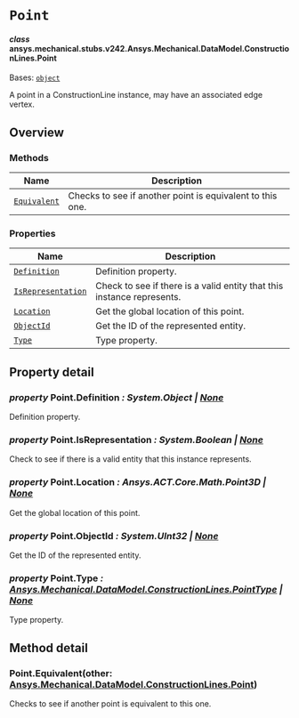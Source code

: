 # `Point`

<a id="ansys.mechanical.stubs.v242.Ansys.Mechanical.DataModel.ConstructionLines.Point"></a>

#### *class* ansys.mechanical.stubs.v242.Ansys.Mechanical.DataModel.ConstructionLines.Point

Bases: [`object`](https://docs.python.org/3/library/functions.html#object)

A point in a ConstructionLine instance, may have an associated edge vertex.

<!-- !! processed by numpydoc !! -->

<a id="overview"></a>

## Overview

### Methods

| Name | Description |
|--------------------------------------------------------------------------------------------------------------|-------------------------------------------------------------|
| [`Equivalent`](#Point.Equivalent)   | Checks to see if another point is equivalent to this one.   |

### Properties

| Name | Description |
|------------------------------------------------------------------------------------------------------------------------|------------------------------------------------------------------------|
| [`Definition`](#Point.Definition)             | Definition property.                                                   |
| [`IsRepresentation`](#Point.IsRepresentation) | Check to see if there is a valid entity that this instance represents. |
| [`Location`](#Point.Location)                 | Get the global location of this point.                                 |
| [`ObjectId`](#Point.ObjectId)                 | Get the ID of the represented entity.                                  |
| [`Type`](#Point.Type)                         | Type property.                                                         |

<a id="property-detail"></a>

## Property detail

<a id="Point.Definition"></a>

### *property* Point.Definition *: System.Object | [None](https://docs.python.org/3/library/constants.html#None)*

Definition property.

<!-- !! processed by numpydoc !! -->

<a id="Point.IsRepresentation"></a>

### *property* Point.IsRepresentation *: System.Boolean | [None](https://docs.python.org/3/library/constants.html#None)*

Check to see if there is a valid entity that this instance represents.

<!-- !! processed by numpydoc !! -->

<a id="Point.Location"></a>

### *property* Point.Location *: Ansys.ACT.Core.Math.Point3D | [None](https://docs.python.org/3/library/constants.html#None)*

Get the global location of this point.

<!-- !! processed by numpydoc !! -->

<a id="Point.ObjectId"></a>

### *property* Point.ObjectId *: System.UInt32 | [None](https://docs.python.org/3/library/constants.html#None)*

Get the ID of the represented entity.

<!-- !! processed by numpydoc !! -->

<a id="Point.Type"></a>

### *property* Point.Type *: [Ansys.Mechanical.DataModel.ConstructionLines.PointType](PointType.md#ansys.mechanical.stubs.v242.Ansys.Mechanical.DataModel.ConstructionLines.PointType) | [None](https://docs.python.org/3/library/constants.html#None)*

Type property.

<!-- !! processed by numpydoc !! -->

<a id="method-detail"></a>

## Method detail

<a id="Point.Equivalent"></a>

### Point.Equivalent(other: [Ansys.Mechanical.DataModel.ConstructionLines.Point](#ansys.mechanical.stubs.v242.Ansys.Mechanical.DataModel.ConstructionLines.Point))

Checks to see if another point is equivalent to this one.

<!-- !! processed by numpydoc !! -->

